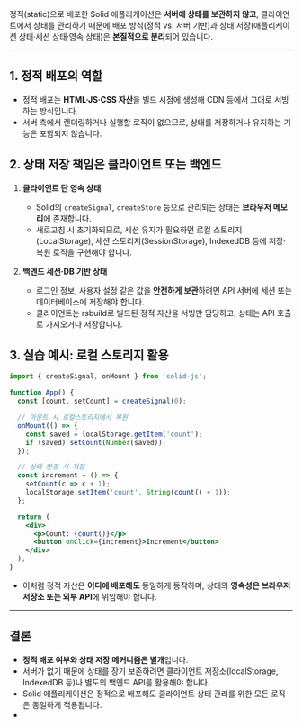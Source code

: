 정적(static)으로 배포한 Solid 애플리케이션은 **서버에 상태를 보관하지 않고**, 클라이언트에서 상태를 관리하기 때문에 배포 방식(정적 vs. 서버 기반)과 상태 저장(애플리케이션 상태·세션 상태·영속 상태)은 **본질적으로 분리**되어 있습니다.

***

## 1. 정적 배포의 역할

- 정적 배포는 **HTML·JS·CSS 자산**을 빌드 시점에 생성해 CDN 등에서 그대로 서빙하는 방식입니다.
- 서버 측에서 렌더링하거나 실행할 로직이 없으므로, 상태를 저장하거나 유지하는 기능은 포함되지 않습니다.

## 2. 상태 저장 책임은 클라이언트 또는 백엔드

1. **클라이언트 단 영속 상태**  
   - Solid의 `createSignal`, `createStore` 등으로 관리되는 상태는 **브라우저 메모리**에 존재합니다.  
   - 새로고침 시 초기화되므로, 세션 유지가 필요하면 로컬 스토리지(LocalStorage), 세션 스토리지(SessionStorage), IndexedDB 등에 저장·복원 로직을 구현해야 합니다.  

2. **백엔드 세션·DB 기반 상태**  
   - 로그인 정보, 사용자 설정 같은 값을 **안전하게 보관**하려면 API 서버에 세션 또는 데이터베이스에 저장해야 합니다.  
   - 클라이언트는 rsbuild로 빌드된 정적 자산을 서빙만 담당하고, 상태는 API 호출로 가져오거나 저장합니다.

## 3. 실습 예시: 로컬 스토리지 활용

```jsx
import { createSignal, onMount } from 'solid-js';

function App() {
  const [count, setCount] = createSignal(0);

  // 마운트 시 로컬스토리지에서 복원
  onMount(() => {
    const saved = localStorage.getItem('count');
    if (saved) setCount(Number(saved));
  });

  // 상태 변경 시 저장
  const increment = () => {
    setCount(c => c + 1);
    localStorage.setItem('count', String(count() + 1));
  };

  return (
    <div>
      <p>Count: {count()}</p>
      <button onClick={increment}>Increment</button>
    </div>
  );
}
```

- 이처럼 정적 자산은 **어디에 배포해도** 동일하게 동작하며, 상태의 **영속성은 브라우저 저장소 또는 외부 API**에 위임해야 합니다.

***

## 결론

- **정적 배포 여부와 상태 저장 메커니즘은 별개**입니다.  
- 서버가 없기 때문에 상태를 장기 보존하려면 클라이언트 저장소(localStorage, IndexedDB 등)나 별도의 백엔드 API를 활용해야 합니다.  
- Solid 애플리케이션은 정적으로 배포해도 클라이언트 상태 관리를 위한 모든 로직은 동일하게 적용됩니다.
- 